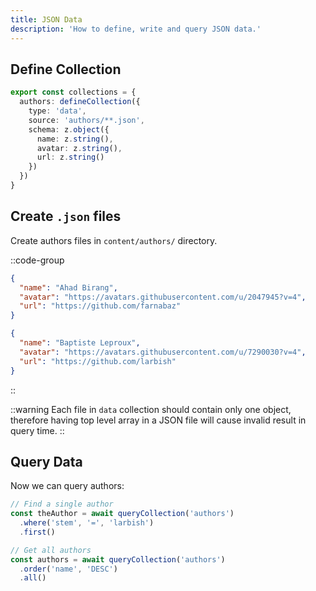 ```yaml
---
title: JSON Data
description: 'How to define, write and query JSON data.'
---
```


## Define Collection

```ts [content.config.ts]
export const collections = {
  authors: defineCollection({
    type: 'data',
    source: 'authors/**.json',
    schema: z.object({
      name: z.string(),
      avatar: z.string(),
      url: z.string()
    })
  })
}

```

## Create `.json` files

Create authors files in `content/authors/` directory.

::code-group
```json [farnabaz.json]
{
  "name": "Ahad Birang",
  "avatar": "https://avatars.githubusercontent.com/u/2047945?v=4",
  "url": "https://github.com/farnabaz"
}
```


```json [larbish.json]
{
  "name": "Baptiste Leproux",
  "avatar": "https://avatars.githubusercontent.com/u/7290030?v=4",
  "url": "https://github.com/larbish"
}
```
::

::warning
Each file in `data` collection should contain only one object, therefore having top level array in a JSON file will cause invalid result in query time.
::

## Query Data

Now we can query authors:

```ts
// Find a single author
const theAuthor = await queryCollection('authors')
  .where('stem', '=', 'larbish')
  .first()

// Get all authors
const authors = await queryCollection('authors')
  .order('name', 'DESC')
  .all()
```
